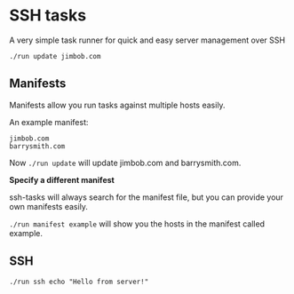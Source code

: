 # SSH tasks
A very simple task runner for quick and easy server management over SSH

`./run update jimbob.com`

## Manifests
Manifests allow you run tasks against multiple hosts easily.

An example manifest:

```
jimbob.com
barrysmith.com
```

Now `./run update` will update jimbob.com and barrysmith.com.

**Specify a different manifest** 

ssh-tasks will always search for the manifest file, but you can provide your own manifests easily. 

`./run manifest example` will show you the hosts in the manifest called example.


## SSH
`./run ssh echo "Hello from server!"`
